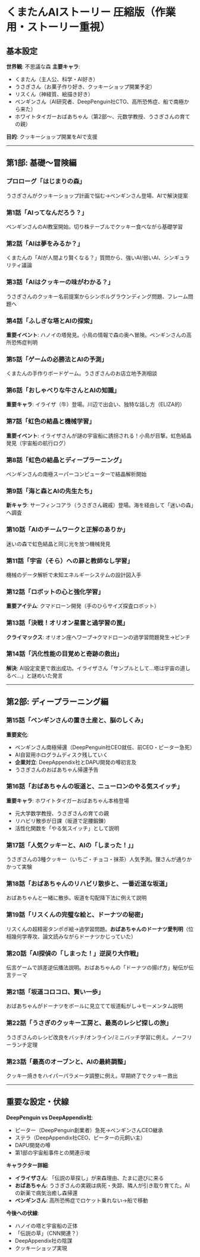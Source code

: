 # くまたんAIストーリー 圧縮版（作業用・ストーリー重視）

## 基本設定

**世界観**: 不思議な森
**主要キャラ**: 
- くまたん（主人公、科学・AI好き）
- うさぎさん（お菓子作り好き、クッキーショップ開業予定）
- リスくん（神経質、絵描き好き）
- ペンギンさん（AI研究者、DeepPenguin社CTO、高所恐怖症、船で南極から来た）
- ホワイトタイガーおばあちゃん（第2部～、元数学教授、うさぎさんの育ての親）

**目的**: クッキーショップ開業をAIで支援

---

## 第1部: 基礎～冒険編

### プロローグ「はじまりの森」
うさぎさんがクッキーショップ計画で悩む→ペンギンさん登場、AIで解決提案

### 第1話「AIってなんだろう？」
ペンギンさんのAI教室開始。切り株テーブルでクッキー食べながら基礎学習

### 第2話「AIは夢をみるか？」
くまたんの「AIが人間より賢くなる？」質問から、強いAI/弱いAI、シンギュラリティ議論

### 第3話「AIはクッキーの味がわかる？」
うさぎさんのクッキー名前提案からシンボルグラウンディング問題、フレーム問題へ

### 第4話「ふしぎな塔とAIの探索」
**重要イベント**: ハノイの塔発見。小鳥の情報で森の奥へ冒険。ペンギンさんの高所恐怖症判明

### 第5話「ゲームの必勝法とAIの予測」
くまたんの手作りボードゲーム。うさぎさんのお店立地予測相談

### 第6話「おしゃべりな牛さんとAIの知識」
**重要キャラ**: イライザ（牛）登場。川辺で出会い、独特な話し方（ELIZA的）

### 第7話「虹色の結晶と機械学習」
**重要イベント**: イライザさんが謎の宇宙船に誘拐される！小鳥が目撃。虹色結晶発見（宇宙船の航行ログ）

### 第8話「虹色の結晶とディープラーニング」
ペンギンさんの南極スーパーコンピューターで結晶解析開始

### 第9話「海と森とAIの先生たち」
**新キャラ**: サーフィンコアラ（うさぎさん親戚）登場。海を経由して「迷いの森」へ調査

### 第10話「AIのチームワークと正解のありか」
迷いの森で虹色結晶と同じ光を放つ機械発見

### 第11話「宇宙（そら）への扉と教師なし学習」
機械のデータ解析で未知エネルギーシステムの設計図入手

### 第12話「ロボットの心と強化学習」
**重要アイテム**: クマドローン開発（手のひらサイズ探査ロボット）

### 第13話「決戦！オリオン星雲と過学習の罠」
**クライマックス**: オリオン座へワープ→クマドローンの過学習問題発生→ピンチ

### 第14話「汎化性能の目覚めと奇跡の救出」
**解決**: AI設定変更で救出成功。イライザさん「サンプルとして…塔は宇宙の道しるべ…」と謎めいた発言

---

## 第2部: ディープラーニング編

### 第15話「ペンギンさんの置き土産と、脳のしくみ」
**重要変化**: 
- ペンギンさん南極帰還（DeepPenguin社CEO就任、前CEO・ピーター急死）
- AI自習用ホログラムディスク残していく
- **企業対立**: DeepAppendix社とDAPU開発の噂初言及
- うさぎさんのおばあちゃん帰還予告

### 第16話「おばあちゃんの坂道と、ニューロンのやる気スイッチ」
**重要キャラ**: ホワイトタイガーおばあちゃん本格登場
- 元大学数学教授、うさぎさんの育ての親
- リハビリ散歩が日課（坂道で足腰鍛錬）
- 活性化関数を「やる気スイッチ」として説明

### 第17話「人気クッキーと、AIの「しまった！」」
うさぎさんの3種クッキー（いちご・チョコ・抹茶）人気予測。狸さんが通りかかって実験

### 第18話「おばあちゃんのリハビリ散歩と、一番近道な坂道」
おばあちゃんと一緒に散歩。坂道を勾配降下法に例えて説明

### 第19話「リスくんの完璧な絵と、ドーナツの秘密」
リスくんの超精密タンポポ絵→過学習問題。**おばあちゃんのドーナツ愛判明**（位相幾何学専攻、論文読みながらドーナツかじっていた）

### 第20話「AI探偵の「しまった！」逆戻り大作戦」
伝言ゲームで誤差逆伝播法説明。おばあちゃんの「ドーナツの揚げ方」秘伝が伝言テーマ

### 第21話「坂道コロコロ、賢い一歩」
おばあちゃんがドーナツをボールに見立てて坂道転がし→モーメンタム説明

### 第22話「うさぎのクッキー工房と、最高のレシピ探しの旅」
うさぎさんのレシピ改良をバッチ/オンライン/ミニバッチ学習に例え。ノーフリーランチ定理

### 第23話「最高のオーブンと、AIの最終調整」
クッキー焼きをハイパーパラメータ調整に例え。早期終了でクッキー救出

---

## 重要な設定・伏線

**DeepPenguin vs DeepAppendix社**:
- ピーター（DeepPenguin創業者）急死→ペンギンさんCEO継承
- ステラ（DeepAppendix社CEO、ピーターの元飼い主）
- DAPU開発の噂
- 第1部の宇宙船事件との関連示唆

**キャラクター詳細**:
- **イライザさん**: 「伝説の草探し」が来森理由、たまに遊びに来る
- **おばあちゃん**: うさぎさんの実親は病死・失踪、隣人が引き取り育てた。AIの新薬で病気治癒し森帰還
- **ペンギンさん**: 高所恐怖症でロケット乗れない→船で移動

**今後への伏線**:
- ハノイの塔と宇宙船の正体
- 「伝説の草」（CNN関連？）
- DeepAppendix社の陰謀
- クッキーショップ実現